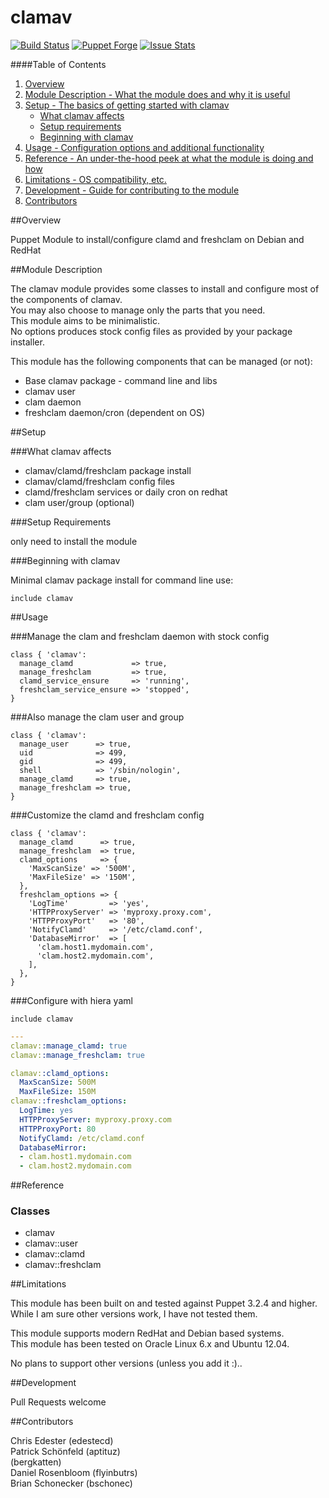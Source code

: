 clamav
=============

[![Build Status](https://travis-ci.org/edestecd/puppet-clamav.svg)](https://travis-ci.org/edestecd/puppet-clamav)
[![Puppet Forge](https://img.shields.io/puppetforge/v/edestecd/clamav.svg)](https://forge.puppetlabs.com/edestecd/clamav)
[![Issue Stats](http://issuestats.com/github/edestecd/puppet-clamav/badge/pr?style=flat)](http://issuestats.com/github/edestecd/puppet-clamav)

####Table of Contents

1. [Overview](#overview)
2. [Module Description - What the module does and why it is useful](#module-description)
3. [Setup - The basics of getting started with clamav](#setup)
    * [What clamav affects](#what-clamav-affects)
    * [Setup requirements](#setup-requirements)
    * [Beginning with clamav](#beginning-with-clamav)
4. [Usage - Configuration options and additional functionality](#usage)
5. [Reference - An under-the-hood peek at what the module is doing and how](#reference)
5. [Limitations - OS compatibility, etc.](#limitations)
6. [Development - Guide for contributing to the module](#development)
7. [Contributors](#contributors)

##Overview

Puppet Module to install/configure clamd and freshclam on Debian and RedHat

##Module Description

The clamav module provides some classes to install and configure most of the components of clamav.  
You may also choose to manage only the parts that you need.  
This module aims to be minimalistic.  
No options produces stock config files as provided by your package installer.

This module has the following components that can be managed (or not):
* Base clamav package - command line and libs
* clamav user
* clam daemon
* freshclam daemon/cron (dependent on OS)

##Setup

###What clamav affects

* clamav/clamd/freshclam package install
* clamav/clamd/freshclam config files
* clamd/freshclam services or daily cron on redhat
* clam user/group (optional)

###Setup Requirements

only need to install the module

###Beginning with clamav

Minimal clamav package install for command line use:

```puppet
include clamav
```

##Usage

###Manage the clam and freshclam daemon with stock config

```puppet
class { 'clamav':
  manage_clamd             => true,
  manage_freshclam         => true,
  clamd_service_ensure     => 'running',
  freshclam_service_ensure => 'stopped',
}
```

###Also manage the clam user and group

```puppet
class { 'clamav':
  manage_user      => true,
  uid              => 499,
  gid              => 499,
  shell            => '/sbin/nologin',
  manage_clamd     => true,
  manage_freshclam => true,
}
```

###Customize the clamd and freshclam config

```puppet
class { 'clamav':
  manage_clamd      => true,
  manage_freshclam  => true,
  clamd_options     => {
    'MaxScanSize' => '500M',
    'MaxFileSize' => '150M',
  },
  freshclam_options => {
    'LogTime'         => 'yes',
    'HTTPProxyServer' => 'myproxy.proxy.com',
    'HTTPProxyPort'   => '80',
    'NotifyClamd'     => '/etc/clamd.conf',
    'DatabaseMirror'  => [
      'clam.host1.mydomain.com',
      'clam.host2.mydomain.com',
    ],
  },
}
```

###Configure with hiera yaml

```puppet
include clamav
```
```yaml
---
clamav::manage_clamd: true
clamav::manage_freshclam: true

clamav::clamd_options:
  MaxScanSize: 500M
  MaxFileSize: 150M
clamav::freshclam_options:
  LogTime: yes
  HTTPProxyServer: myproxy.proxy.com
  HTTPProxyPort: 80
  NotifyClamd: /etc/clamd.conf
  DatabaseMirror:
  - clam.host1.mydomain.com
  - clam.host2.mydomain.com
```

##Reference

### Classes

* clamav
* clamav::user
* clamav::clamd
* clamav::freshclam

##Limitations

This module has been built on and tested against Puppet 3.2.4 and higher.  
While I am sure other versions work, I have not tested them.

This module supports modern RedHat and Debian based systems.  
This module has been tested on Oracle Linux 6.x and Ubuntu 12.04.

No plans to support other versions (unless you add it :)..

##Development

Pull Requests welcome

##Contributors

Chris Edester (edestecd)  
Patrick Schönfeld (aptituz)  
(bergkatten)  
Daniel Rosenbloom (flyinbutrs)  
Brian Schonecker (bschonec)
